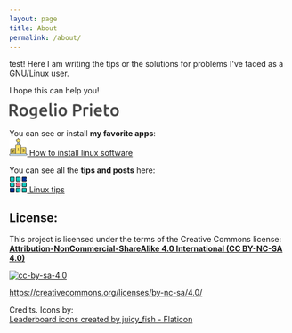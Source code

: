 ```yaml
---
layout: page
title: About
permalink: /about/
---
```


test!
Here I am writing the tips or the solutions for problems I've faced as a GNU/Linux user.

I hope this can help you!


![](https://raw.githubusercontent.com/rogelioprieto/linux-tips/master/assets/images/about-firma-Rogelio-Prieto.png)

You can see or install **my favorite apps**:\
[![winner-icon](https://raw.githubusercontent.com/rogelioprieto/linux-tips/master/assets/icons/competition-32px.png) How to install linux software](https://rogelioprieto.github.io/linux-tips/linux/2021/05/05/how-to-install-linux-software.html)


You can see all the **tips and posts** here:\
[![apps-icon](https://raw.githubusercontent.com/rogelioprieto/linux-tips/master/assets/icons/menu-32px.png) Linux tips](https://rogelioprieto.github.io/linux-tips/)


## License:

This project is licensed under the terms of the Creative Commons license:\
[**Attribution-NonCommercial-ShareAlike 4.0 International (CC BY-NC-SA 4.0)**](https://creativecommons.org/licenses/by-nc-sa/4.0/)

[![cc-by-sa-4.0](https://mirrors.creativecommons.org/presskit/buttons/88x31/svg/by-nc-sa.svg)](https://creativecommons.org/licenses/by-nc-sa/4.0/)

<https://creativecommons.org/licenses/by-nc-sa/4.0/>


Credits. Icons by:\
[Leaderboard icons created by juicy_fish - Flaticon](https://www.flaticon.com/free-icons/leaderboard)
